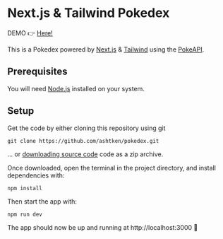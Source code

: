 # Next.js & Tailwind Pokedex

DEMO 👉 [Here!](https://pokedex-silk-nu.vercel.app/) 

This is a Pokedex powered by [Next.js](https://github.com/zeit/next.js/) & [Tailwind](https://github.com/tailwindlabs/tailwindcss) using the [PokeAPI](https://pokeapi.co/).

## Prerequisites

You will need [Node.js](https://nodejs.org) installed on your system.

## Setup

Get the code by either cloning this repository using git

```
git clone https://github.com/ashtken/pokedex.git
```

... or [downloading source code](https://github.com/ashtken/pokedex/archive/refs/heads/main.zip) code as a zip archive.

Once downloaded, open the terminal in the project directory, and install dependencies with:

```
npm install
```

Then start the app with:

```
npm run dev
```

The app should now be up and running at http://localhost:3000 🚀
